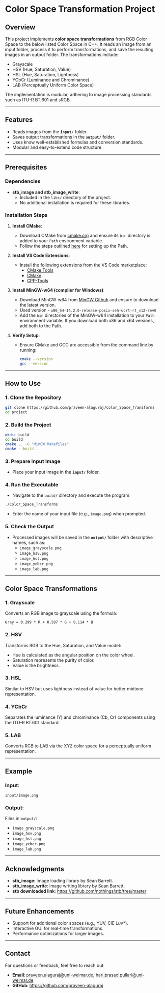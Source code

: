 # Color Space Transformation Project

## Overview
This project implements **color space transformations** from RGB Color Space to the below listed Color Space in C++. It reads an image from an input folder, process it to perform transformations, and save the resulting images in an output folder. The transformations include:

- Grayscale
- HSV (Hue, Saturation, Value)
- HSL (Hue, Saturation, Lightness)
- YCbCr (Luminance and Chrominance)
- LAB (Perceptually Uniform Color Space)

The implementation is modular, adhering to image processing standards such as ITU-R BT.601 and sRGB.

---

## Features
- Reads images from the **`input/`** folder.
- Saves output transformations in the **`output/`** folder.
- Uses know well-established formulas and conversion standards.
- Modular and easy-to-extend code structure.

---

## Prerequisites

### Dependencies
- **stb_image and stb_image_write**:
  - Included in the `libs/` directory of the project.
  - No additional installation is required for these libraries.

### Installation Steps
1. **Install CMake**:
   - Download CMake from [cmake.org](https://cmake.org/) and ensure its `bin` directory is added to your `Path` environment variable.
   - Follow the steps outlined [here](https://docs.microsoft.com/en-us/previous-versions/office/developer/sharepoint-2010/ee537574(v=office.14)) for setting up the Path.

2. **Install VS Code Extensions**:
   - Install the following extensions from the VS Code marketplace:
     - [CMake Tools](https://marketplace.visualstudio.com/items?itemName=ms-vscode.cmake-tools)
     - [CMake](https://marketplace.visualstudio.com/items?itemName=twxs.cmake)
     - [CPP-Tools](https://marketplace.visualstudio.com/items?itemName=ms-vscode.cpptools)

3. **Install MinGW-w64 (compiler for Windows)**:
   - Download MinGW-w64 from [MinGW Github](https://github.com/niXman/mingw-builds-binaries/releases) and ensure to download the latest version. 
   - Used version - `x86_64-14.2.0-release-posix-seh-ucrt-rt_v12-rev0`
   - Add the `bin` directories of the MinGW-w64 installation to your `Path` environment variable. If you download both x86 and x64 versions, add both to the Path.

4. **Verify Setup**:
   - Ensure CMake and GCC are accessible from the command line by running:
     ```bash
     cmake --version
     gcc --version
     ```

---

## How to Use

### 1. Clone the Repository
```bash
git clone https://github.com/praveen-alaguraj/Color_Space_Transforms
cd project
```

### 2. Build the Project
```bash
mkdir build
cd build
cmake .. -G "MinGW Makefiles"
cmake --build .
```

### 3. Prepare Input Image
- Place your input image in the **`input/`** folder.

### 4. Run the Executable
- Navigate to the `build/` directory and execute the program:
```bash
./Color_Space_Transforms
```
- Enter the name of your input file (e.g., `image.png`) when prompted.

### 5. Check the Output
- Processed images will be saved in the **`output/`** folder with descriptive names, such as:
  - `image_grayscale.png`
  - `image_hsv.png`
  - `image_hsl.png`
  - `image_ycbcr.png`
  - `image_lab.png`

---

## Color Space Transformations

### 1. Grayscale
Converts an RGB image to grayscale using the formula:
```
Gray = 0.299 * R + 0.587 * G + 0.114 * B
```

### 2. HSV
Transforms RGB to the Hue, Saturation, and Value model:
- Hue is calculated as the angular position on the color wheel.
- Saturation represents the purity of color.
- Value is the brightness.

### 3. HSL
Similar to HSV but uses lightness instead of value for better midtone representation.

### 4. YCbCr
Separates the luminance (Y) and chrominance (Cb, Cr) components using the ITU-R BT.601 standard.

### 5. LAB
Converts RGB to LAB via the XYZ color space for a perceptually uniform representation.

---

## Example

### Input:
`input/image.png`

### Output:
Files in `output/`:
- `image_grayscale.png`
- `image_hsv.png`
- `image_hsl.png`
- `image_ycbcr.png`
- `image_lab.png`

---

## Acknowledgments
- **stb_image**: Image loading library by Sean Barrett.
- **stb_image_write**: Image writing library by Sean Barrett.
- **stb downloaded link**: https://github.com/nothings/stb/tree/master

---

## Future Enhancements
- Support for additional color spaces (e.g., YUV, CIE L*u*v*).
- Interactive GUI for real-time transformations.
- Performance optimizations for larger images.

---

## Contact
For questions or feedback, feel free to reach out:
- **Email**: praveen.alaguraj@uni-weimar.de, hari.prasad.pullari@uni-weimar.de
- **GitHub**: https://github.com/praveen-alaguraj

